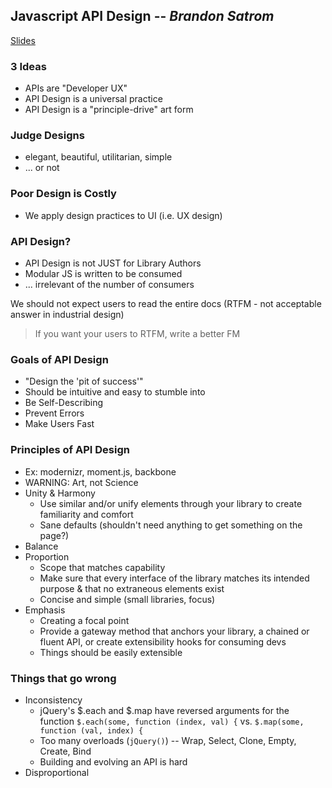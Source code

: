 ## Javascript API Design -- *Brandon Satrom*
[Slides](https://speakerdeck.com/brandonsatrom/secrets-of-awesome-javascript-api-design)

### 3 Ideas

* APIs are "Developer UX"
* API Design is a universal practice
* API Design is a "principle-drive" art form

### Judge Designs

* elegant, beautiful, utilitarian, simple
* ... or not

### Poor Design is Costly

* We apply design practices to UI (i.e. UX design)

### API Design?

* API Design is not JUST for Library Authors
* Modular JS is written to be consumed
* ... irrelevant of the number of consumers

We should not expect users to read the entire docs (RTFM - not acceptable answer in 
industrial design)

> If you want your users to RTFM, write a better FM

### Goals of API Design

* "Design the 'pit of success'"
* Should be intuitive and easy to stumble into
* Be Self-Describing
* Prevent Errors
* Make Users Fast

### Principles of API Design

* Ex: modernizr, moment.js, backbone
* WARNING: Art, not Science
* Unity & Harmony
   * Use similar and/or unify elements through your library to create familiarity 
     and comfort
   * Sane defaults (shouldn't need anything to get something on the page?)
* Balance
* Proportion
   * Scope that matches capability
   * Make sure that every interface of the library matches its intended purpose & 
     that no extraneous elements exist
   * Concise and simple (small libraries, focus)
* Emphasis
   * Creating a focal point
   * Provide a gateway method that anchors your library, a chained or fluent API, or 
     create extensibility hooks for consuming devs
   * Things should be easily extensible

### Things that go wrong

* Inconsistency
   * jQuery's $.each and $.map have reversed arguments for the function
` $.each(some, function (index, val) { ` vs. ` $.map(some, function (val, index) { `
   * Too many overloads (`jQuery()`) -- Wrap, Select, Clone, Empty, Create, Bind
   * Building and evolving an API is hard
* Disproportional
